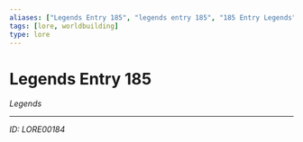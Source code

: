 ```yaml
---
aliases: ["Legends Entry 185", "legends entry 185", "185 Entry Legends"]
tags: [lore, worldbuilding]
type: lore
---
```


# Legends Entry 185

*Legends*

---
*ID: LORE00184*